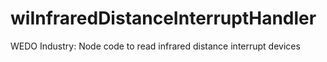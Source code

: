 # wiInfraredDistanceInterruptHandler
WEDO Industry: Node code to read infrared distance interrupt devices
